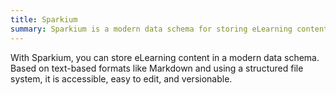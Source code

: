 ```yaml
---
title: Sparkium
summary: Sparkium is a modern data schema for storing eLearning content.
---
```


With Sparkium, you can store eLearning content in a modern data schema. Based on text-based formats like Markdown and using a structured file system, it is accessible, easy to edit, and versionable.

